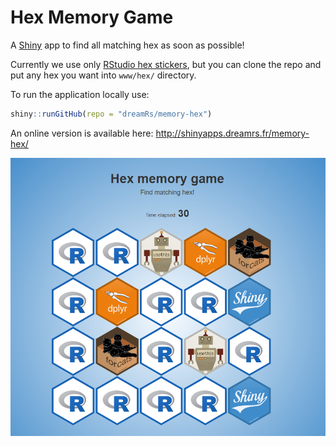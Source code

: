 # Hex Memory Game

A [Shiny](https://github.com/rstudio/shiny) app to find all matching hex as soon as possible!

Currently we use only [RStudio hex stickers](https://github.com/rstudio/hex-stickers), but you can clone the repo and put any hex you want into `www/hex/` directory.

To run the application locally use:

```r
shiny::runGitHub(repo = "dreamRs/memory-hex")
```

An online version is available here: http://shinyapps.dreamrs.fr/memory-hex/


![](imgs/memory-hex.png)
